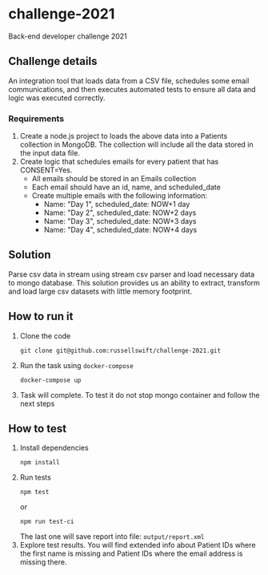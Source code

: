 # challenge-2021
Back-end developer challenge 2021

## Challenge details
An integration tool that loads data from a CSV file, schedules some email communications, and then executes automated tests to ensure all data and logic was executed correctly.

### Requirements
1. Create a node.js project to loads the above data into a Patients collection in MongoDB. The collection will include all the data stored in the input data file. 
2. Create logic that schedules emails for every patient that has CONSENT=Yes.
    - All emails should be stored in an Emails collection
    - Each email should have an id, name, and scheduled_date
    - Create multiple emails with the following information:
      - Name: "Day 1", scheduled_date: NOW+1 day
      - Name: "Day 2", scheduled_date: NOW+2 days
      - Name: "Day 3", scheduled_date: NOW+3 days
      - Name: "Day 4", scheduled_date: NOW+4 days

## Solution
Parse csv data in stream using stream csv parser and load necessary data to mongo database. This solution provides us an ability to extract, transform and load large csv datasets with little memory footprint.

## How to run it
1. Clone the code
   ```shell
   git clone git@github.com:russellswift/challenge-2021.git
   ```
2. Run the task using `docker-compose`
   ```shell
   docker-compose up
   ```
3. Task will complete. To test it do not stop mongo container and follow the next steps

## How to test
1. Install dependencies
   ```shell
   npm install
   ```
2. Run tests
   ```shell
   npm test
   ```
   or
   ```shell
   npm run test-ci
   ```
   The last one will save report into file: `output/report.xml`
3. Explore test results. You will find extended info about Patient IDs where the first name is missing and Patient IDs where the email address is missing there.
